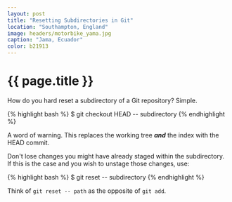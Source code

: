 ```yaml
---
layout: post
title: "Resetting Subdirectories in Git"
location: "Southampton, England"
image: headers/motorbike_yama.jpg
caption: "Jama, Ecuador"
color: b21913
---
```


{{ page.title }}
================

How do you hard reset a subdirectory of a Git repository? Simple.

{% highlight bash %}
$ git checkout HEAD -- subdirectory
{% endhighlight %}

A word of warning. This replaces the working tree ***and*** the index with the HEAD commit. 

Don't lose changes you might have already staged within the subdirectory. If this is the case and you wish to unstage those changes, use:

{% highlight bash %}
$ git reset -- subdirectory
{% endhighlight %}

Think of `git reset -- path` as the opposite of `git add`.
